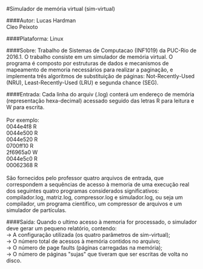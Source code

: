 #Simulador de memória virtual (sim-virtual)
  
####Autor:
Lucas Hardman<br/>
Cleo Peixoto<br/>

####Plataforma:
Linux<br/>
  
####Sobre:
Trabalho de Sistemas de Computacao (INF1019) da PUC-Rio de 2016.1. O trabalho	consiste	em um simulador de memória virtual. O
programa é composto por estruturas de dados e mecanismos de mapeamento de memoria necessários para realizar a paginação, e
implementa três algoritmos de substituição de páginas: Not-Recently-Used (NRU), Least-Recently-Used (LRU) e segunda chance (SEG).
<br/>

####Entrada:
Cada linha do arquiv (.log) conterá um endereço de memória (representação hexa-decimal) acessado seguido das letras R para
leitura e W para escrita.<br/> <br/>
Por exemplo: <br/>
0044e4f8 R <br/>
0044e500 R <br/>
0044e520 R <br/>
0700ff10 R <br/>
2f6965a0 W <br/>
0044e5c0 R <br/>
00062368 R <br/>
<br/>
São fornecidos pelo professor quatro arquivos de entrada, que correspondem a sequências de acesso à memoria de uma 
execução real dos seguintes quatro programas considerados significativos: compilador.log, matriz.log, compressor.log e 
simulador.log, ou seja um compilador, um programa científico, um compressor de arquivos e um simulador de partículas. <br/>

####Saída:
Quando o ultimo acesso à memoria for processado, o simulador deve gerar um pequeno relatório, contendo: <br/>
-> A configuração utilizada (os quatro parâmetros de sim-virtual); <br/>
-> O número total de acessos à memória contidos no arquivo; <br/>
-> O número de page faults (páginas carregadas na memória); <br/>
-> O número de páginas "sujas" que tiveram que ser escritas de volta no disco. <br/>
